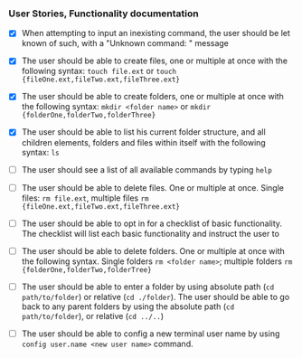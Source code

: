 ### User Stories, Functionality documentation

- [x] When attempting to input an inexisting command, the user should be let known of such, with a "Unknown command: <command>" message

- [x] The user should be able to create files, one or multiple at once with the following syntax: `touch file.ext` or `touch {fileOne.ext,fileTwo.ext,fileThree.ext}`

- [x] The user should be able to create folders, one or multiple at once with the following syntax: `mkdir <folder name>` or `mkdir {folderOne,folderTwo,folderThree}`

- [x] The user should be able to list his current folder structure, and all children elements, folders and files within itself with the following syntax: `ls`

- [ ] The user should see a list of all available commands by typing `help`

- [ ] The user should be able to delete files. One or multiple at once. Single files: `rm file.ext`, multiple files `rm {fileOne.ext,fileTwo.ext,fileThree.ext}`

- [ ] The user should be able to opt in for a checklist of basic functionality. The checklist will list each basic functionality and instruct the user to

- [ ] The user should be able to delete folders. One or multiple at once with the following syntax. Single folders `rm <folder name>`; multiple folders `rm {folderOne,folderTwo,folderTree}`

- [ ] The user should be able to enter a folder by using absolute path (`cd path/to/folder`) or relative (`cd ./folder`). The user should be able to go back to any parent folders by using the absolute path (`cd path/to/folder`), or relative (`cd ../..`)

- [ ] The user should be able to config a new terminal user name by using `config user.name <new user name>` command.
